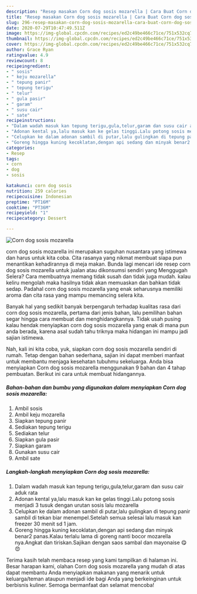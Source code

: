 ```yaml
---
description: "Resep masakan Corn dog sosis mozarella | Cara Buat Corn dog sosis mozarella Yang Enak Banget"
title: "Resep masakan Corn dog sosis mozarella | Cara Buat Corn dog sosis mozarella Yang Enak Banget"
slug: 296-resep-masakan-corn-dog-sosis-mozarella-cara-buat-corn-dog-sosis-mozarella-yang-enak-banget
date: 2020-07-29T10:47:49.511Z
image: https://img-global.cpcdn.com/recipes/ed2c49be466c71ce/751x532cq70/corn-dog-sosis-mozarella-foto-resep-utama.jpg
thumbnail: https://img-global.cpcdn.com/recipes/ed2c49be466c71ce/751x532cq70/corn-dog-sosis-mozarella-foto-resep-utama.jpg
cover: https://img-global.cpcdn.com/recipes/ed2c49be466c71ce/751x532cq70/corn-dog-sosis-mozarella-foto-resep-utama.jpg
author: Grace Ryan
ratingvalue: 4.9
reviewcount: 8
recipeingredient:
- " sosis"
- " keju mozarella"
- " tepung panir"
- " tepung terigu"
- " telur"
- " gula pasir"
- " garam"
- " susu cair"
- " sate"
recipeinstructions:
- "Dalam wadah masuk kan tepung terigu,gula,telur,garam dan susu cair aduk rata"
- "Adonan kental ya,lalu masuk kan ke gelas tinggi.Lalu potong sosis menjadi 3 tusuk dengan urutan sosis lalu mozarella"
- "Celupkan ke dalam adonan sambil di putar,lalu gulingkan di tepung panir sambil di tekan biar menempel.Setelah semua selesai lalu masuk kan freezer 30 menit sd 1 jam."
- "Goreng hingga kuning kecoklatan,dengan api sedang dan minyak benar2 panas.Kalau terlalu lama di goreng nanti bocor mozarella nya.Angkat dan tiriskan.Sajikan dengan saos sambal dan mayonaise 😋😍"
categories:
- Resep
tags:
- corn
- dog
- sosis

katakunci: corn dog sosis 
nutrition: 259 calories
recipecuisine: Indonesian
preptime: "PT16M"
cooktime: "PT36M"
recipeyield: "1"
recipecategory: Dessert

---
```



![Corn dog sosis mozarella](https://img-global.cpcdn.com/recipes/ed2c49be466c71ce/751x532cq70/corn-dog-sosis-mozarella-foto-resep-utama.jpg)


corn dog sosis mozarella ini merupakan suguhan nusantara yang istimewa dan harus untuk kita coba. Cita rasanya yang nikmat membuat siapa pun menantikan kehadirannya di meja makan.
Bunda lagi mencari ide resep corn dog sosis mozarella untuk jualan atau dikonsumsi sendiri yang Menggugah Selera? Cara membuatnya memang tidak susah dan tidak juga mudah. kalau keliru mengolah maka hasilnya tidak akan memuaskan dan bahkan tidak sedap. Padahal corn dog sosis mozarella yang enak seharusnya memiliki aroma dan cita rasa yang mampu memancing selera kita.



Banyak hal yang sedikit banyak berpengaruh terhadap kualitas rasa dari corn dog sosis mozarella, pertama dari jenis bahan, lalu pemilihan bahan segar hingga cara membuat dan menghidangkannya. Tidak usah pusing kalau hendak menyiapkan corn dog sosis mozarella yang enak di mana pun anda berada, karena asal sudah tahu triknya maka hidangan ini mampu jadi sajian istimewa.


Nah, kali ini kita coba, yuk, siapkan corn dog sosis mozarella sendiri di rumah. Tetap dengan bahan sederhana, sajian ini dapat memberi manfaat untuk membantu menjaga kesehatan tubuhmu sekeluarga. Anda bisa menyiapkan Corn dog sosis mozarella menggunakan 9 bahan dan 4 tahap pembuatan. Berikut ini cara untuk membuat hidangannya.

<!--inarticleads1-->

##### Bahan-bahan dan bumbu yang digunakan dalam menyiapkan Corn dog sosis mozarella:

1. Ambil  sosis
1. Ambil  keju mozarella
1. Siapkan  tepung panir
1. Sediakan  tepung terigu
1. Sediakan  telur
1. Siapkan  gula pasir
1. Siapkan  garam
1. Gunakan  susu cair
1. Ambil  sate




<!--inarticleads2-->

##### Langkah-langkah menyiapkan Corn dog sosis mozarella:

1. Dalam wadah masuk kan tepung terigu,gula,telur,garam dan susu cair aduk rata
1. Adonan kental ya,lalu masuk kan ke gelas tinggi.Lalu potong sosis menjadi 3 tusuk dengan urutan sosis lalu mozarella
1. Celupkan ke dalam adonan sambil di putar,lalu gulingkan di tepung panir sambil di tekan biar menempel.Setelah semua selesai lalu masuk kan freezer 30 menit sd 1 jam.
1. Goreng hingga kuning kecoklatan,dengan api sedang dan minyak benar2 panas.Kalau terlalu lama di goreng nanti bocor mozarella nya.Angkat dan tiriskan.Sajikan dengan saos sambal dan mayonaise 😋😍




Terima kasih telah membaca resep yang kami tampilkan di halaman ini. Besar harapan kami, olahan Corn dog sosis mozarella yang mudah di atas dapat membantu Anda menyiapkan makanan yang menarik untuk keluarga/teman ataupun menjadi ide bagi Anda yang berkeinginan untuk berbisnis kuliner. Semoga bermanfaat dan selamat mencoba!
